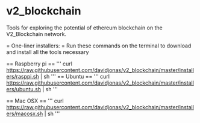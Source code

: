 # v2_blockchain
Tools for exploring the potential of ethereum blockchain on the V2_Blockchain network.

= One-liner installers: =
Run these commands on the terminal to download and install all the tools necessary

== Raspberry pi ==
'''
curl https://raw.githubusercontent.com/davidjonas/v2_blockchain/master/installers/rasppi.sh | sh
'''
== Ubuntu ==
'''
curl https://raw.githubusercontent.com/davidjonas/v2_blockchain/master/installers/ubuntu.sh | sh
'''

== Mac OSX ==
'''
curl https://raw.githubusercontent.com/davidjonas/v2_blockchain/master/installers/macosx.sh | sh
'''
